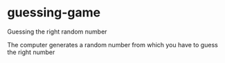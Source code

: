 # guessing-game
Guessing the right random number 

The computer generates a random number from which you have to guess the right number
